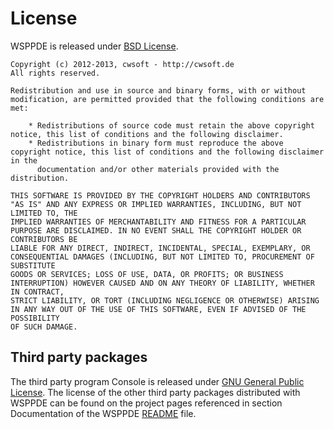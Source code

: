 # License
WSPPDE is released under [BSD License](http://www.opensource.org/licenses/bsd-license.php).  

    Copyright (c) 2012-2013, cwsoft - http://cwsoft.de
    All rights reserved.

    Redistribution and use in source and binary forms, with or without modification, are permitted provided that the following conditions are met:

        * Redistributions of source code must retain the above copyright notice, this list of conditions and the following disclaimer.
        * Redistributions in binary form must reproduce the above copyright notice, this list of conditions and the following disclaimer in the 
          documentation and/or other materials provided with the distribution.

    THIS SOFTWARE IS PROVIDED BY THE COPYRIGHT HOLDERS AND CONTRIBUTORS "AS IS" AND ANY EXPRESS OR IMPLIED WARRANTIES, INCLUDING, BUT NOT LIMITED TO, THE 
    IMPLIED WARRANTIES OF MERCHANTABILITY AND FITNESS FOR A PARTICULAR PURPOSE ARE DISCLAIMED. IN NO EVENT SHALL THE COPYRIGHT HOLDER OR CONTRIBUTORS BE 
    LIABLE FOR ANY DIRECT, INDIRECT, INCIDENTAL, SPECIAL, EXEMPLARY, OR CONSEQUENTIAL DAMAGES (INCLUDING, BUT NOT LIMITED TO, PROCUREMENT OF SUBSTITUTE 
    GOODS OR SERVICES; LOSS OF USE, DATA, OR PROFITS; OR BUSINESS INTERRUPTION) HOWEVER CAUSED AND ON ANY THEORY OF LIABILITY, WHETHER IN CONTRACT, 
    STRICT LIABILITY, OR TORT (INCLUDING NEGLIGENCE OR OTHERWISE) ARISING IN ANY WAY OUT OF THE USE OF THIS SOFTWARE, EVEN IF ADVISED OF THE POSSIBILITY 
    OF SUCH DAMAGE.

## Third party packages
The third party program Console is released under [GNU General Public License](http://www.gnu.org/licenses/). 
The license of the other third party packages distributed with WSPPDE can be found on the project pages referenced in section Documentation of the WSPPDE [README](https://github.com/cwsoft/cwsoft-WSPPDE/blob/master/README.md) file.
